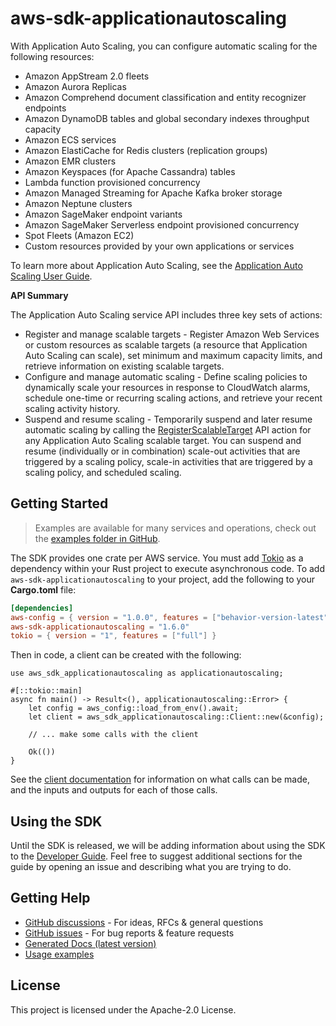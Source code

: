 # aws-sdk-applicationautoscaling

With Application Auto Scaling, you can configure automatic scaling for the following resources:
  - Amazon AppStream 2.0 fleets
  - Amazon Aurora Replicas
  - Amazon Comprehend document classification and entity recognizer endpoints
  - Amazon DynamoDB tables and global secondary indexes throughput capacity
  - Amazon ECS services
  - Amazon ElastiCache for Redis clusters (replication groups)
  - Amazon EMR clusters
  - Amazon Keyspaces (for Apache Cassandra) tables
  - Lambda function provisioned concurrency
  - Amazon Managed Streaming for Apache Kafka broker storage
  - Amazon Neptune clusters
  - Amazon SageMaker endpoint variants
  - Amazon SageMaker Serverless endpoint provisioned concurrency
  - Spot Fleets (Amazon EC2)
  - Custom resources provided by your own applications or services

To learn more about Application Auto Scaling, see the [Application Auto Scaling User Guide](https://docs.aws.amazon.com/autoscaling/application/userguide/what-is-application-auto-scaling.html).

__API Summary__

The Application Auto Scaling service API includes three key sets of actions:
  - Register and manage scalable targets - Register Amazon Web Services or custom resources as scalable targets (a resource that Application Auto Scaling can scale), set minimum and maximum capacity limits, and retrieve information on existing scalable targets.
  - Configure and manage automatic scaling - Define scaling policies to dynamically scale your resources in response to CloudWatch alarms, schedule one-time or recurring scaling actions, and retrieve your recent scaling activity history.
  - Suspend and resume scaling - Temporarily suspend and later resume automatic scaling by calling the [RegisterScalableTarget](https://docs.aws.amazon.com/autoscaling/application/APIReference/API_RegisterScalableTarget.html) API action for any Application Auto Scaling scalable target. You can suspend and resume (individually or in combination) scale-out activities that are triggered by a scaling policy, scale-in activities that are triggered by a scaling policy, and scheduled scaling.

## Getting Started

> Examples are available for many services and operations, check out the
> [examples folder in GitHub](https://github.com/awslabs/aws-sdk-rust/tree/main/examples).

The SDK provides one crate per AWS service. You must add [Tokio](https://crates.io/crates/tokio)
as a dependency within your Rust project to execute asynchronous code. To add `aws-sdk-applicationautoscaling` to
your project, add the following to your **Cargo.toml** file:

```toml
[dependencies]
aws-config = { version = "1.0.0", features = ["behavior-version-latest"] }
aws-sdk-applicationautoscaling = "1.6.0"
tokio = { version = "1", features = ["full"] }
```

Then in code, a client can be created with the following:

```rust,no_run
use aws_sdk_applicationautoscaling as applicationautoscaling;

#[::tokio::main]
async fn main() -> Result<(), applicationautoscaling::Error> {
    let config = aws_config::load_from_env().await;
    let client = aws_sdk_applicationautoscaling::Client::new(&config);

    // ... make some calls with the client

    Ok(())
}
```

See the [client documentation](https://docs.rs/aws-sdk-applicationautoscaling/latest/aws_sdk_applicationautoscaling/client/struct.Client.html)
for information on what calls can be made, and the inputs and outputs for each of those calls.

## Using the SDK

Until the SDK is released, we will be adding information about using the SDK to the
[Developer Guide](https://docs.aws.amazon.com/sdk-for-rust/latest/dg/welcome.html). Feel free to suggest
additional sections for the guide by opening an issue and describing what you are trying to do.

## Getting Help

* [GitHub discussions](https://github.com/awslabs/aws-sdk-rust/discussions) - For ideas, RFCs & general questions
* [GitHub issues](https://github.com/awslabs/aws-sdk-rust/issues/new/choose) - For bug reports & feature requests
* [Generated Docs (latest version)](https://awslabs.github.io/aws-sdk-rust/)
* [Usage examples](https://github.com/awslabs/aws-sdk-rust/tree/main/examples)

## License

This project is licensed under the Apache-2.0 License.

